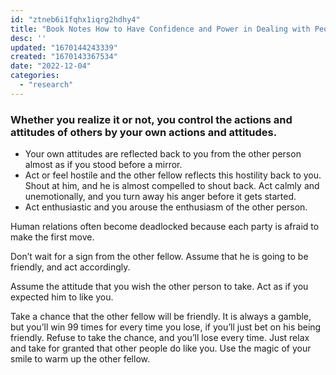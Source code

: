 ```yaml
---
id: "ztneb6i1fqhx1iqrg2hdhy4"
title: "Book Notes How to Have Confidence and Power in Dealing with People"
desc: ''
updated: "1670144243339"
created: "1670143367534"
date: "2022-12-04"
categories: 
  - "research"
---
```



### Whether you realize it or not, you control the actions and attitudes of others by your own actions and attitudes. 
- Your own attitudes are reflected back to you from the other person almost as if you stood before a mirror.
- Act or feel hostile and the other fellow reflects this hostility back to you. Shout at him, and he is almost compelled to shout back. Act calmly and unemotionally, and you turn away his anger before it gets started.
- Act enthusiastic and you arouse the enthusiasm of the other person.



Human relations often become deadlocked because each party is afraid to make the first move.

Don’t wait for a sign from the other fellow. Assume that he is going to be friendly, and act accordingly.

Assume the attitude that you wish the other person to take. Act as if you expected him to like you.

Take a chance that the other fellow will be friendly. It is always a gamble, but you’ll win 99 times for every time you lose, if you’ll just bet on his being friendly. Refuse to take the chance, and you’ll lose every time.
Just relax and take for granted that other people do like you.
Use the magic of your smile to warm up the other fellow.